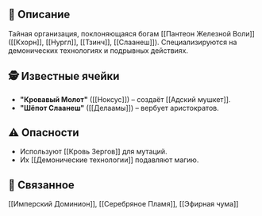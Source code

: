 ## 📜 Описание
Тайная организация, поклоняющаяся богам [[Пантеон Железной Воли]] ([[Кхорн]], [[Нургл]], [[Тзинч]], [[Слаанеш]]). Специализируются на демонических технологиях и подрывных действиях.

## 🕵️ Известные ячейки
- **"Кровавый Молот"** ([[Ноксус]]) – создаёт [[Адский мушкет]].
- **"Шёпот Слаанеш"** ([[Делаамы]]) – вербует аристократов.

## ⚠️ Опасности
- Используют [[Кровь Зергов]] для мутаций.
- Их [[Демонические технологии]] подавляют магию.

## 🔗 Связанное
[[Имперский Доминион]], [[Серебряное Пламя]], [[Эфирная чума]]